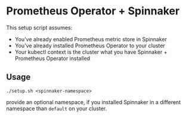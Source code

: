 # Prometheus Operator + Spinnaker

This setup script assumes:

* You've already enabled Prometheus metric store in Spinnaker
* You've already installed Prometheus Operator to your cluster
* Your kubectl context is the cluster what you have Spinnaker + Prometheus Operator installed

## Usage

`./setup.sh <spinnaker-namespace>`

provide an optional namespace, if you installed Spinnaker in a different namespace than `default` on your cluster.
